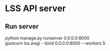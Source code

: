 # LSS API server

## Run server

python manage.py runserver 0.0.0.0:8000  
gunicorn lss.wsgi --bind 0.0.0.0:8000 --workers 5
